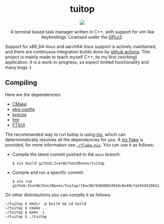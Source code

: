 <div align="center">

# tuitop

<img src="https://github.com/ivarwithoutbones/tuitop/workflows/Build/badge.svg">

A terminal based task manager written in C++, with support for vim like keybindings. Licensed under the [GPLv3](https://www.gnu.org/licenses/gpl-3.0.en.html/).

</div>

Support for x86_64-linux and aarch64-linux support is actively maintained, and there are continuous integration builds done by [github actions](https://github.com/IvarWithoutBones/tuitop/actions). This project is mainly made to teach myself C++, its my first (working) application. It is a work-in-progress, so expect limited functionality and many bugs :)

## Compiling
Here are the dependencies:
* [CMake](https://cmake.org/)
* [pkg-config](https://www.freedesktop.org/wiki/Software/pkg-config/)
* [procps](https://gitlab.com/procps-ng/procps/)
* [fmt](http://fmtlib.net/)
* [FTXUI](https://github.com/ArthurSonzogni/FTXUI/)

The recommanded way to run tuitop is using [nix](https://nixos.org/), which can deterministically resolves all the dependencies for you. A [nix flake](https://nixos.org/manual/nix/unstable/command-ref/new-cli/nix3-flake.html) is provided, for more information see [`./flake.nix`](https://github.com/IvarWithoutBones/tuitop/blob/main/flake.nix). You can use it as follows: 
 
 * Compile the latest commit pushed to the `main` branch:
   ```shell
   $ nix build github:IvarWithoutBones/tuitop
   ```
 * Compile and run a specific commit: 
   ```shell
   $ nix run github:IvarWithoutBones/tuitop/19ac9b7436d085491dc0e49cfa2454529831c27f
   ```
   
On other distrobutions you can compile it as follows:
```shell
~/tuitop $ mkdir -p build && cd build
~/tuitop $ cmake ..
~/tuitop $ make -j
~/tuitop $ ./tuitop
```
